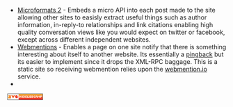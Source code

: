 * [Microformats 2]() - Embeds a micro API into each post made to the site allowing other sites to easisly extract useful things such as author information, in-reply-to relationships and link citations enabling high quality conversation views like you would expect on twitter or facebook, except across different independent websites. 
* [Webmentions]() - Enables a page on one site notify that there is something interesting about itself to another website.  Its essentially a [pingback]() but its easier to implement since it drops the XML-RPC baggage.  This is a static site so receiving webmention relies upon the [webmention.io]() service.  
*

<a href="http://indiewebcamp.com/"><img src="/assets/ico/indiewebcamp-button.png" alt="IWC logo"/></a>